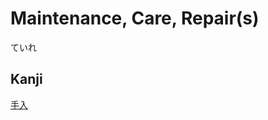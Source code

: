 # Maintenance, Care, Repair(s)
ていれ
## Kanji
[手](../Kanji/kanji-dict/手.md)[入](../Kanji/kanji-dict/入.md)